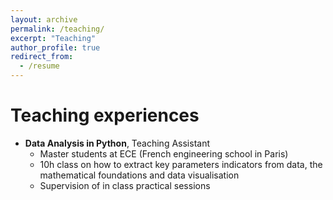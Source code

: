 ```yaml
---
layout: archive
permalink: /teaching/
excerpt: "Teaching"
author_profile: true
redirect_from:
  - /resume
---
```


Teaching experiences
=====

* **Data Analysis in Python**, Teaching Assistant
  * Master students at ECE (French engineering school in Paris)
  * 10h class on how to extract key parameters indicators from data, the mathematical foundations and data visualisation
  * Supervision of in class practical sessions
